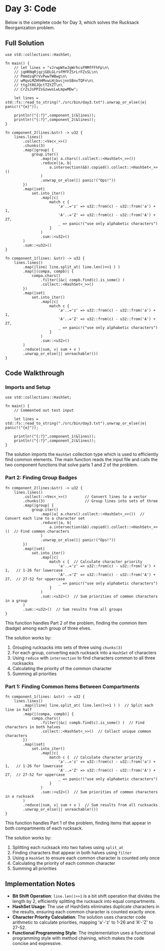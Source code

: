 # Day 3: Code

Below is the complete code for Day 3, which solves the Rucksack Reorganization problem.

## Full Solution

```advent2022/src/bin/day3.rs#L1-58
use std::collections::HashSet;

fn main() {
    // let lines = "vJrwpWtwJgWrhcsFMMfFFhFp\n\
    // jqHRNqRjqzjGDLGLrsFMfFZSrLrFZsSL\n\
    // PmmdzqPrVvPwwTWBwg\n\
    // wMqvLMZHhHMvwLHjbvcjnnSBnvTQFn\n\
    // ttgJtRGJQctTZtZT\n\
    // CrZsJsPPZsGzwwsLwLmpwMDw";

    let lines = std::fs::read_to_string("./src/bin/day3.txt").unwrap_or_else(|e| panic!("{e}"));

    println!("{:?}",component_1(&lines));
    println!("{:?}",component_2(&lines));
}

fn component_2(lines:&str) -> u32 {
    lines.lines()
        .collect::<Vec<_>>()
        .chunks(3)
        .map(|group| {
            group.iter()
                .map(|a| a.chars().collect::<HashSet<_>>())
                .reduce(|a, b|
                    a.intersection(&b).copied().collect::<HashSet<_>>()
                )
                .unwrap_or_else(|| panic!("Ops!"))
        })
        .map(|set|
            set.into_iter()
                .map(|c|
                    match c {
                        'a'..='z' => u32::from(c) - u32::from('a') + 1,
                        'A'..='Z' => u32::from(c) - u32::from('A') + 27,
                        _ => panic!("use only alphabetic characters")
                    }
                )
                .sum::<u32>()
        )
        .sum::<u32>()
}

fn component_1(lines: &str) -> u32 {
    lines.lines()
        .map(|line| line.split_at( line.len()>>1 ) )
        .map(|(compa, compb)| {
            compa.chars()
                .filter(|&c| compb.find(c).is_some() )
                .collect::<HashSet<_>>()
        })
        .map(|set|
            set.into_iter()
                .map(|c|
                    match c {
                        'a'..='z' => u32::from(c) - u32::from('a') + 1,
                        'A'..='Z' => u32::from(c) - u32::from('A') + 27,
                        _ => panic!("use only alphabetic characters")
                    }
                )
                .sum::<u32>()
        )
        .reduce(|sum, v| sum + v )
        .unwrap_or_else(|| unreachable!())
}
```

## Code Walkthrough

### Imports and Setup

```advent2022/src/bin/day3.rs#L1-13
use std::collections::HashSet;

fn main() {
    // Commented out test input
    
    let lines = std::fs::read_to_string("./src/bin/day3.txt").unwrap_or_else(|e| panic!("{e}"));

    println!("{:?}",component_1(&lines));
    println!("{:?}",component_2(&lines));
}
```

The solution imports the `HashSet` collection type which is used to efficiently find common elements. The main function reads the input file and calls the two component functions that solve parts 1 and 2 of the problem.

### Part 2: Finding Group Badges

```advent2022/src/bin/day3.rs#L15-37
fn component_2(lines:&str) -> u32 {
    lines.lines()
        .collect::<Vec<_>>()        // Convert lines to a vector
        .chunks(3)                  // Group lines into sets of three
        .map(|group| {
            group.iter()
                .map(|a| a.chars().collect::<HashSet<_>>())  // Convert each line to a character set
                .reduce(|a, b|
                    a.intersection(&b).copied().collect::<HashSet<_>>()  // Find common characters
                )
                .unwrap_or_else(|| panic!("Ops!"))
        })
        .map(|set|
            set.into_iter()
                .map(|c|
                    match c {  // Calculate character priority
                        'a'..='z' => u32::from(c) - u32::from('a') + 1,   // 1-26 for lowercase
                        'A'..='Z' => u32::from(c) - u32::from('A') + 27,  // 27-52 for uppercase
                        _ => panic!("use only alphabetic characters")
                    }
                )
                .sum::<u32>()  // Sum priorities of common characters in a group
        )
        .sum::<u32>()  // Sum results from all groups
}
```

This function handles Part 2 of the problem, finding the common item (badge) among each group of three elves.

The solution works by:
1. Grouping rucksacks into sets of three using `chunks(3)`
2. For each group, converting each rucksack into a `HashSet` of characters
3. Using `reduce` with `intersection` to find characters common to all three rucksacks
4. Calculating the priority of the common character
5. Summing all priorities

### Part 1: Finding Common Items Between Compartments

```advent2022/src/bin/day3.rs#L39-58
fn component_1(lines: &str) -> u32 {
    lines.lines()
        .map(|line| line.split_at( line.len()>>1 ) )  // Split each line in half
        .map(|(compa, compb)| {
            compa.chars()
                .filter(|&c| compb.find(c).is_some() )  // Find characters in both halves
                .collect::<HashSet<_>>()  // Collect unique common characters
        })
        .map(|set|
            set.into_iter()
                .map(|c|
                    match c {  // Calculate character priority
                        'a'..='z' => u32::from(c) - u32::from('a') + 1,   // 1-26 for lowercase
                        'A'..='Z' => u32::from(c) - u32::from('A') + 27,  // 27-52 for uppercase
                        _ => panic!("use only alphabetic characters")
                    }
                )
                .sum::<u32>()  // Sum priorities of common characters in a rucksack
        )
        .reduce(|sum, v| sum + v )  // Sum results from all rucksacks
        .unwrap_or_else(|| unreachable!())
}
```

This function handles Part 1 of the problem, finding items that appear in both compartments of each rucksack.

The solution works by:
1. Splitting each rucksack into two halves using `split_at`
2. Finding characters that appear in both halves using `filter`
3. Using a `HashSet` to ensure each common character is counted only once
4. Calculating the priority of each common character
5. Summing all priorities

## Implementation Notes

- **Bit Shift Operation**: `line.len()>>1` is a bit shift operation that divides the length by 2, efficiently splitting the rucksack into equal compartments.
- **HashSet Usage**: The use of HashSets eliminates duplicate characters in the results, ensuring each common character is counted exactly once.
- **Character Priority Calculation**: The solution uses character code arithmetic to calculate priorities, mapping 'a'-'z' to 1-26 and 'A'-'Z' to 27-52.
- **Functional Programming Style**: The implementation uses a functional programming style with method chaining, which makes the code concise and expressive.